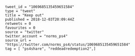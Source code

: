 ```
tweet_id = "1069685135459651584"
type = "tweet"
title = "Keep out"
published = 2018-12-03T20:09:44Z
retweets = 0
favourites = 0
source = "twitter"
twitter_account = "norms_ps4"
source_url = "https://twitter.com/norms_ps4/status/1069685135459651584"
tag = [ "ps4share", "reddeadredemption2",]
```

<p class='image'><img src='https://mnf.m17s.net/2018/12/03/DthI9bDWwAAWTqW.jpg' alt=''></p>

